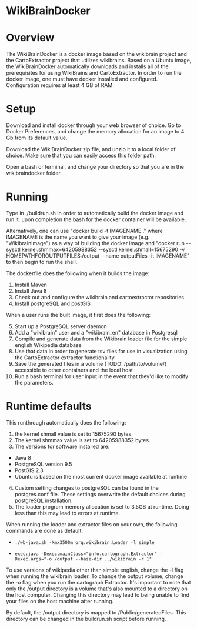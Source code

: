 # WikiBrainDocker
# Overview
The WikiBrainDocker is a docker image based on the wikibrain project and the
CartoExtractor project that utilizes wikibrains. Based on a Ubuntu image, the
WikiBrainDocker automatically downloads and installs all of the prerequisites
for using WikiBrains and CartoExtractor. In order to run the docker image, one
must have docker installed and configured. Configuration requires at least 4 GB
of RAM. 

# Setup
Download and install docker through your web browser of choice. Go to Docker
Preferences, and change the memory allocation for an image to 4 Gb from its
default value. 

Download the WikiBrainDocker zip file, and unzip it to a local folder of
choice. Make sure that you can easily access this folder path. 

Open a bash or terminal, and change your directory so that you are in the
wikibraindocker folder.

# Running

Type in ./buildrun.sh in order to automatically build the docker image and run
it. upon completion the bash for the docker container will be available. 

Alternatively, one can use "docker build -t IMAGENAME ." where IMAGENAME is the
name you want to give your image (e.g. "WikibrainImage") as a way of building
the docker image and "docker run --sysctl kernel.shmmax=64205988352 --sysctl
kernel.shmall=15675290 -v HOMEPATHFOROUTPUTFILES:/output --name outputFiles -it
IMAGENAME" to then begin to run the shell.

The dockerfile does the following when it builds the image:
1. Install Maven
2. Install Java 8
3. Check out and configure the wikibrain and cartoextractor repositories
4. Install postgreSQL and postGIS

When a user runs the built image, it first does the following:

5. Start up a PostgreSQL server daemon
5. Add a "wikibrain" user and a "wikibrain\_en" database in Postgresql
6. Compile and generate data from the Wikibrain loader file for the simple
   english Wikipedia database
7. Use that data in order to generate tsv files for use in visualization using
   the CartoExtractor extractor functionality.
8. Save the generated files in a volume (TODO: /path/to/volume/) accessible to
   other containers and the local host
9. Run a bash terminal for user input in the event that they'd like to modify
   the parameters.

# Runtime defaults 

This runthrough automatically does the following:
1. the kernel shmall value is set to 15675290 bytes.
2. The kernel shmmax value is set to 64205988352 bytes.
3. The versions for software installed are: 
  - Java 8
  - PostgreSQL version 9.5
  - PostGIS 2.3
  - Ubuntu is based on the most current docker image available at runtime
4. Custom setting changes to postgreSQL can be found in the postgres.conf file.
   These settings overwrite the default choices during postgreSQL installation. 
5. The loader program memory allocation is set to 3.5GB at runtime. Doing less
   than this may lead to errors at runtime. 

When running the loader and extractor files on your own, the following commands
are done as default: 
-     ./wb-java.sh -Xmx3500m org.wikibrain.Loader -l simple
-     exec:java -Dexec.mainClass="info.cartograph.Extractor" -Dexec.args="-o /output --base-dir ../wikibrain -r 1"

To use versions of wikipedia other than simple english, change the -l flag when
running the wikibrain loader.  To change the output volume, change the -o flag
when you run the cartograph Extractor. It's important to note that only the
/output directory is a volume that's also mounted to a directory on the host
computer. Changing this directory may lead to being unable to find your files
on the host machine after running. 

By default, the /output directory is mapped to /Public/generatedFiles. This
directory can be changed in the buildrun.sh script before running. 
